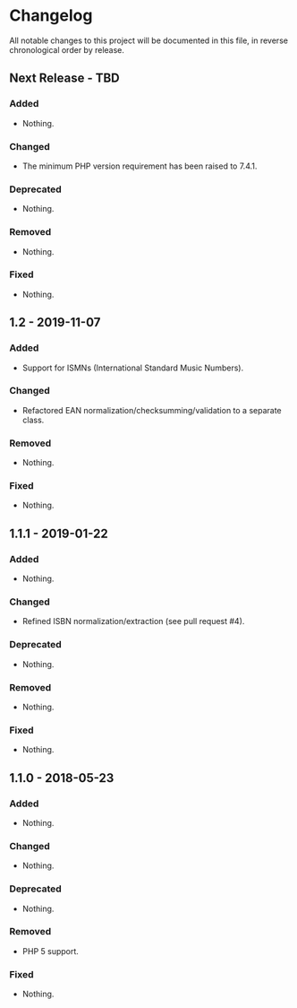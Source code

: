 # Changelog

All notable changes to this project will be documented in this file, in reverse chronological order by release.

## Next Release - TBD

### Added

- Nothing.

### Changed

- The minimum PHP version requirement has been raised to 7.4.1.

### Deprecated

- Nothing.

### Removed

- Nothing.

### Fixed

- Nothing.

## 1.2 - 2019-11-07

### Added

- Support for ISMNs (International Standard Music Numbers).

### Changed

- Refactored EAN normalization/checksumming/validation to a separate class.

### Removed

- Nothing.

### Fixed

- Nothing.

## 1.1.1 - 2019-01-22

### Added

- Nothing.

### Changed

- Refined ISBN normalization/extraction (see pull request #4).

### Deprecated

- Nothing.

### Removed

- Nothing.

### Fixed

- Nothing.

## 1.1.0 - 2018-05-23

### Added

- Nothing.

### Changed

- Nothing.

### Deprecated

- Nothing.

### Removed

- PHP 5 support.

### Fixed

- Nothing.
